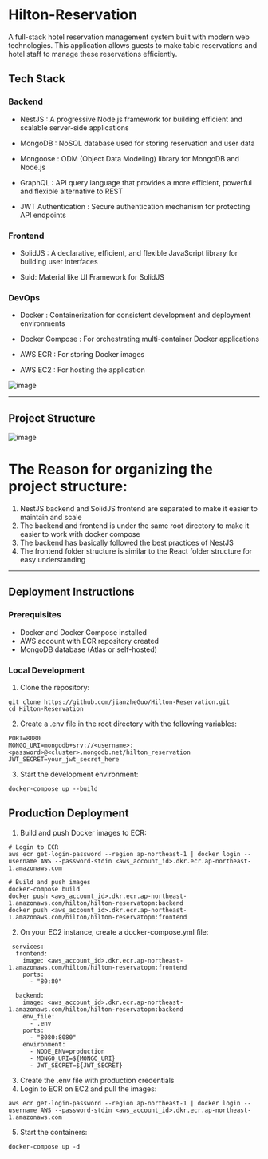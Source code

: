 # Hilton-Reservation

A full-stack hotel reservation management system built with modern web technologies. This application allows guests to make table reservations and hotel staff to manage these reservations efficiently.

## Tech Stack

### Backend

- NestJS : A progressive Node.js framework for building efficient and scalable server-side applications

- MongoDB : NoSQL database used for storing reservation and user data

- Mongoose : ODM (Object Data Modeling) library for MongoDB and Node.js

- GraphQL : API query language that provides a more efficient, powerful and flexible alternative to REST

- JWT Authentication : Secure authentication mechanism for protecting API endpoints

### Frontend

- SolidJS : A declarative, efficient, and flexible JavaScript library for building user interfaces

- Suid: Material like UI Framework for SolidJS

### DevOps

- Docker : Containerization for consistent development and deployment environments

- Docker Compose : For orchestrating multi-container Docker applications

- AWS ECR : For storing Docker images

- AWS EC2 : For hosting the application
                                                                  
![image](https://github.com/user-attachments/assets/bc8eec83-b16e-4878-8250-5e345d87af2b)


---------------------------------------------------------------------------------------------


## Project Structure

![image](https://github.com/user-attachments/assets/26d62005-8b88-48fa-b48b-6962385ab796)



# The Reason for organizing the project structure:
1. NestJS backend and SolidJS frontend are separated to make it easier to maintain and scale
2. The backend and frontend is under the same root directory to make it easier to work with docker compose
3. The backend has basically followed the best practices of NestJS
4. The frontend folder structure is similar to the React folder structure for easy understanding

---------------------------------------------------------------------------------------------------------------

## Deployment Instructions
### Prerequisites
- Docker and Docker Compose installed
- AWS account with ECR repository created
- MongoDB database (Atlas or self-hosted)

### Local Development
1. Clone the repository:
```
git clone https://github.com/jianzheGuo/Hilton-Reservation.git
cd Hilton-Reservation
```
2. Create a .env file in the root directory with the following variables:
```
PORT=8080
MONGO_URI=mongodb+srv://<username>:<password>@<cluster>.mongodb.net/hilton_reservation
JWT_SECRET=your_jwt_secret_here
```
3. Start the development environment:
```
docker-compose up --build
```


## Production Deployment
1. Build and push Docker images to ECR:
```
# Login to ECR
aws ecr get-login-password --region ap-northeast-1 | docker login --username AWS --password-stdin <aws_account_id>.dkr.ecr.ap-northeast-1.amazonaws.com

# Build and push images
docker-compose build
docker push <aws_account_id>.dkr.ecr.ap-northeast-1.amazonaws.com/hilton/hilton-reservatopm:backend
docker push <aws_account_id>.dkr.ecr.ap-northeast-1.amazonaws.com/hilton/hilton-reservatopm:frontend
```
2. On your EC2 instance, create a docker-compose.yml file:
```
 services:
  frontend:
    image: <aws_account_id>.dkr.ecr.ap-northeast-1.amazonaws.com/hilton/hilton-reservatopm:frontend
    ports:
      - "80:80"

  backend:
    image: <aws_account_id>.dkr.ecr.ap-northeast-1.amazonaws.com/hilton/hilton-reservatopm:backend
    env_file:
      - .env
    ports:
      - "8080:8080"
    environment:
      - NODE_ENV=production
      - MONGO_URI=${MONGO_URI}
      - JWT_SECRET=${JWT_SECRET}
```
3. Create the .env file with production credentials
4. Login to ECR on EC2 and pull the images:
```
aws ecr get-login-password --region ap-northeast-1 | docker login --username AWS --password-stdin <aws_account_id>.dkr.ecr.ap-northeast-1.amazonaws.com
```
5. Start the containers:
```
docker-compose up -d
```
